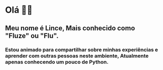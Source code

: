 # Olá 👋🏻
## Meu nome é Lince, Mais conhecido como "Fluze" ou "Flu".
### Estou animado para compartilhar sobre minhas experiências e aprender com outras pessoas neste ambiente, Atualmente apenas conhecendo um pouco de Python.
